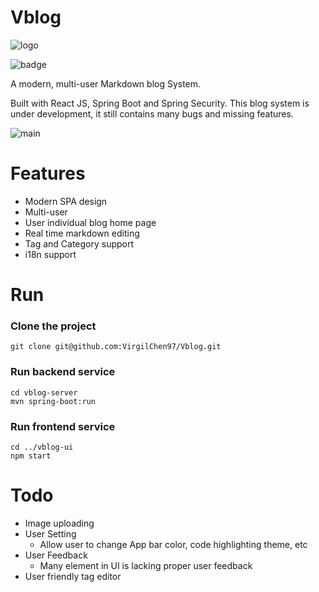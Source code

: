 # Vblog

![logo](imgs/logo.png)

![badge](https://github.com/VirgilChen97/Vblog/workflows/vblog-build-test-deploy/badge.svg)

A modern, multi-user Markdown blog System.

Built with React JS, Spring Boot and Spring Security. This blog system is under development, it still contains many bugs and missing features.

![main](imgs/main.png)

# Features

- Modern SPA design
- Multi-user
- User individual blog home page
- Real time markdown editing
- Tag and Category support
- i18n support

# Run

### Clone the project

```
git clone git@github.com:VirgilChen97/Vblog.git
```

### Run backend service

```
cd vblog-server
mvn spring-boot:run
```

### Run frontend service

```
cd ../vblog-ui
npm start
```

# Todo

- Image uploading
- User Setting
  - Allow user to change App bar color, code highlighting theme, etc
- User Feedback
  - Many element in UI is lacking proper user feedback
- User friendly tag editor


